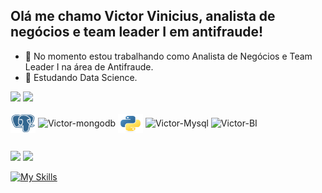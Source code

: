 ## Olá me chamo Victor Vinicius, analista de negócios e team leader I em antifraude!

- 🔭 No momento estou trabalhando como Analista de Negócios e Team Leader I na área de Antifraude.
- 🌱 Estudando Data Science.

<div>
  <img height="180cm" src="https://github-readme-stats.vercel.app/api?username=v-vinicius&show_icons=true&theme=dark"/>
  <img height="180cm" src="https://github-readme-stats.vercel.app/api/top-langs/?username=v-vinicius&layout=compact&langs_count=16&theme=dark"/>
</div>

<div style="display: inline_block"><br>
  <img align="center" alt="Victor-postgresql" height="30" width="40" src="https://raw.githubusercontent.com/devicons/devicon/master/icons/postgresql/postgresql-plain.svg">
  <img align="center" alt="Victor-mongodb" height="30" width="40" src="https://raw.githubusercontent.com/marwin1991/profile-technology-icons/refs/heads/main/icons/mongodb.png">
  <img align="center" alt="Victor-Python" height="30" width="40" src="https://raw.githubusercontent.com/devicons/devicon/master/icons/python/python-original.svg">
  <img align="center" alt="Victor-Mysql" height="30" width="40" src="https://raw.githubusercontent.com/marwin1991/profile-technology-icons/refs/heads/main/icons/mysql.png">
  <img align="center" alt="Victor-BI" height="30" width="40" src="https://img.shields.io/badge/PowerBI-F2C811?style=for-the-badge&logo=Power%20BI&logoColor=white">
</div>

  ##
 
<div> 
  <a href = "mailto:victorv.n77@outlook.com"><img src="https://img.shields.io/badge/Microsoft_Outlook-0078D4?style=for-the-badge&logo=microsoft-outlook&logoColor=white"></a>
  <a href="https://www.linkedin.com/in/victorviniciussviana/" target="_blank"><img src="https://img.shields.io/badge/-LinkedIn-%230077B5?style=for-the-badge&logo=linkedin&logoColor=white" target="_blank"></a> 
  
</div>

[![My Skills](https://skillicons.dev/icons?i=js,html,css,wasm)](https://skillicons.dev)
